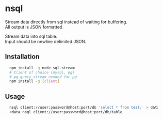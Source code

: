 # nsql

Stream data directly from sql instead of waiting for buffering.   
All output is JSON formatted.   

Stream data into sql table.   
Input should be newline delimited JSON.    

## Installation
```bash
  npm install -g node-sql-stream    
  # Client of choice (mysql, pg)    
  # pg-query-stream needed for pg    
  npm install -g [client]
```

## Usage
```bash
  nsql client://user:password@host:port/db 'select * from test;' > data   
  <data nsql client://user:password@host:port/db/table
```
